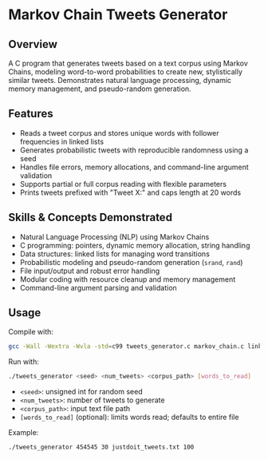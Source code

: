 # Markov Chain Tweets Generator

## Overview  
A C program that generates tweets based on a text corpus using Markov Chains, modeling word-to-word probabilities to create new, stylistically similar tweets. Demonstrates natural language processing, dynamic memory management, and pseudo-random generation.

## Features  
- Reads a tweet corpus and stores unique words with follower frequencies in linked lists  
- Generates probabilistic tweets with reproducible randomness using a seed  
- Handles file errors, memory allocations, and command-line argument validation  
- Supports partial or full corpus reading with flexible parameters  
- Prints tweets prefixed with "Tweet X:" and caps length at 20 words

## Skills & Concepts Demonstrated  
- Natural Language Processing (NLP) using Markov Chains  
- C programming: pointers, dynamic memory allocation, string handling  
- Data structures: linked lists for managing word transitions  
- Probabilistic modeling and pseudo-random generation (`srand`, `rand`)  
- File input/output and robust error handling  
- Modular coding with resource cleanup and memory management  
- Command-line argument parsing and validation  

## Usage  
Compile with:  
```bash
gcc -Wall -Wextra -Wvla -std=c99 tweets_generator.c markov_chain.c linked_list.c -o tweets_generator
```
Run with:  
```bash
./tweets_generator <seed> <num_tweets> <corpus_path> [words_to_read]
```
- `<seed>`: unsigned int for random seed  
- `<num_tweets>`: number of tweets to generate  
- `<corpus_path>`: input text file path  
- `[words_to_read]` (optional): limits words read; defaults to entire file  

Example:
```bash
./tweets_generator 454545 30 justdoit_tweets.txt 100
```

